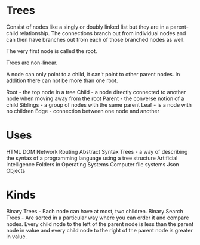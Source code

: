 # Trees

Consist of nodes like a singly or doubly linked list but they are in a parent-child relationship. The connections branch out from individual nodes and can then have branches out from each of those branched nodes as well.

The very first node is called the root.

Trees are non-linear.

A node can only point to a child, it can't point to other parent nodes. In addition there can not be more than one root.

Root - the top node in a tree
Child - a node directly connected to another node when moving away from the root
Parent - the converse notion of a child
Siblings - a group of nodes with the same parent
Leaf - is a node with no children
Edge - connection between one node and another

# Uses

HTML DOM
Network Routing
Abstract Syntax Trees - a way of describing the syntax of a programming language using a tree structure
Artificial Intelligence
Folders in Operating Systems
Computer file systems
Json Objects

# Kinds

Binary Trees - Each node can have at most, two children.
Binary Search Trees - Are sorted in a particular way where you can order it and compare nodes. Every child node to the left of the parent node is less than the parent node in value and every child node to the right of the parent node is greater in value.

